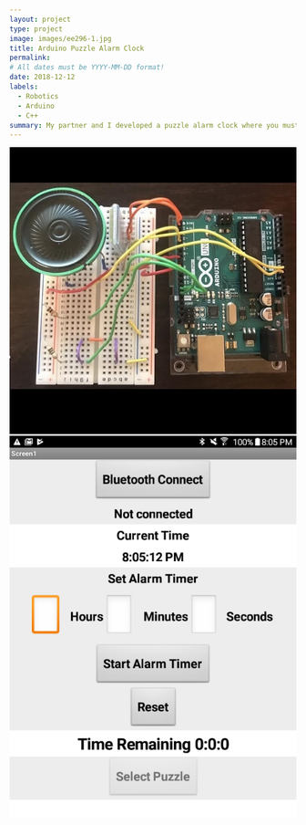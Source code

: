 ```yaml
---
layout: project
type: project
image: images/ee296-1.jpg
title: Arduino Puzzle Alarm Clock
permalink: 
# All dates must be YYYY-MM-DD format!
date: 2018-12-12
labels:
  - Robotics
  - Arduino
  - C++
summary: My partner and I developed a puzzle alarm clock where you must solve a puzzle to turn the alarm off.
---
```


<div class="ui medium rounded images">
  <img class="ui image" src="../images/ee296-1.jpg">
  <img class="ui image" src="../images/ee296-2.jpg">
</div>
